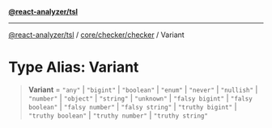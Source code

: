 [**@react-analyzer/tsl**](../../../../README.md)

***

[@react-analyzer/tsl](../../../../README.md) / [core/checker/checker](../README.md) / Variant

# Type Alias: Variant

> **Variant** = `"any"` \| `"bigint"` \| `"boolean"` \| `"enum"` \| `"never"` \| `"nullish"` \| `"number"` \| `"object"` \| `"string"` \| `"unknown"` \| `"falsy bigint"` \| `"falsy boolean"` \| `"falsy number"` \| `"falsy string"` \| `"truthy bigint"` \| `"truthy boolean"` \| `"truthy number"` \| `"truthy string"`

